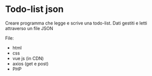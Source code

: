 # Todo-list json 

Creare programma che legge e scrive una todo-list.
Dati gestiti e letti attraverso un file JSON

File:
* html
* css
* vue js (in CDN)
* axios (get e post)
* PHP 